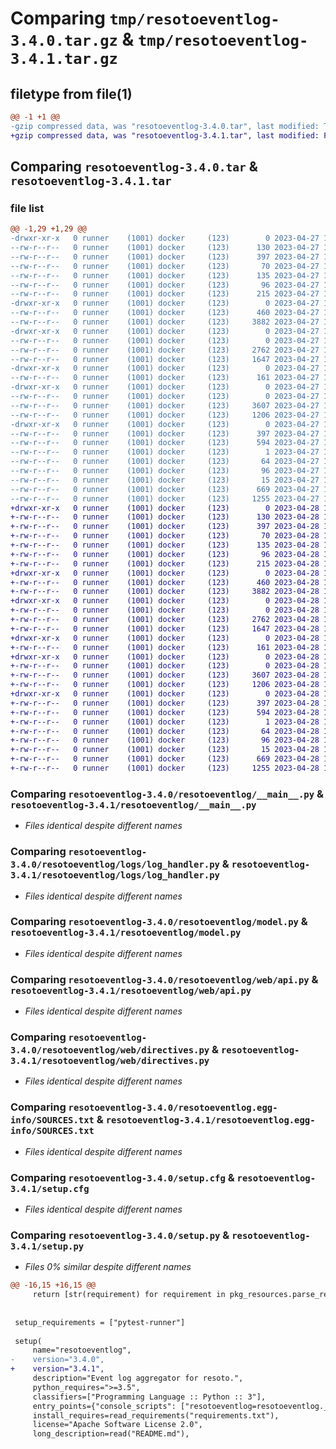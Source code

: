 # Comparing `tmp/resotoeventlog-3.4.0.tar.gz` & `tmp/resotoeventlog-3.4.1.tar.gz`

## filetype from file(1)

```diff
@@ -1 +1 @@
-gzip compressed data, was "resotoeventlog-3.4.0.tar", last modified: Thu Apr 27 11:21:25 2023, max compression
+gzip compressed data, was "resotoeventlog-3.4.1.tar", last modified: Fri Apr 28 15:17:44 2023, max compression
```

## Comparing `resotoeventlog-3.4.0.tar` & `resotoeventlog-3.4.1.tar`

### file list

```diff
@@ -1,29 +1,29 @@
-drwxr-xr-x   0 runner    (1001) docker     (123)        0 2023-04-27 11:21:25.769789 resotoeventlog-3.4.0/
--rw-r--r--   0 runner    (1001) docker     (123)      130 2023-04-27 11:19:52.000000 resotoeventlog-3.4.0/MANIFEST.in
--rw-r--r--   0 runner    (1001) docker     (123)      397 2023-04-27 11:21:25.769789 resotoeventlog-3.4.0/PKG-INFO
--rw-r--r--   0 runner    (1001) docker     (123)       70 2023-04-27 11:19:52.000000 resotoeventlog-3.4.0/README.md
--rw-r--r--   0 runner    (1001) docker     (123)      135 2023-04-27 11:19:52.000000 resotoeventlog-3.4.0/requirements-dev.txt
--rw-r--r--   0 runner    (1001) docker     (123)       96 2023-04-27 11:19:52.000000 resotoeventlog-3.4.0/requirements-test.txt
--rw-r--r--   0 runner    (1001) docker     (123)      215 2023-04-27 11:19:52.000000 resotoeventlog-3.4.0/requirements.txt
-drwxr-xr-x   0 runner    (1001) docker     (123)        0 2023-04-27 11:21:25.765789 resotoeventlog-3.4.0/resotoeventlog/
--rw-r--r--   0 runner    (1001) docker     (123)      460 2023-04-27 11:19:52.000000 resotoeventlog-3.4.0/resotoeventlog/__init__.py
--rw-r--r--   0 runner    (1001) docker     (123)     3882 2023-04-27 11:19:52.000000 resotoeventlog-3.4.0/resotoeventlog/__main__.py
-drwxr-xr-x   0 runner    (1001) docker     (123)        0 2023-04-27 11:21:25.765789 resotoeventlog-3.4.0/resotoeventlog/logs/
--rw-r--r--   0 runner    (1001) docker     (123)        0 2023-04-27 11:19:52.000000 resotoeventlog-3.4.0/resotoeventlog/logs/__init__.py
--rw-r--r--   0 runner    (1001) docker     (123)     2762 2023-04-27 11:19:52.000000 resotoeventlog-3.4.0/resotoeventlog/logs/log_handler.py
--rw-r--r--   0 runner    (1001) docker     (123)     1647 2023-04-27 11:19:52.000000 resotoeventlog-3.4.0/resotoeventlog/model.py
-drwxr-xr-x   0 runner    (1001) docker     (123)        0 2023-04-27 11:21:25.769789 resotoeventlog-3.4.0/resotoeventlog/ui/
--rw-r--r--   0 runner    (1001) docker     (123)      161 2023-04-27 11:19:52.000000 resotoeventlog-3.4.0/resotoeventlog/ui/index.html
-drwxr-xr-x   0 runner    (1001) docker     (123)        0 2023-04-27 11:21:25.769789 resotoeventlog-3.4.0/resotoeventlog/web/
--rw-r--r--   0 runner    (1001) docker     (123)        0 2023-04-27 11:19:52.000000 resotoeventlog-3.4.0/resotoeventlog/web/__init__.py
--rw-r--r--   0 runner    (1001) docker     (123)     3607 2023-04-27 11:19:52.000000 resotoeventlog-3.4.0/resotoeventlog/web/api.py
--rw-r--r--   0 runner    (1001) docker     (123)     1206 2023-04-27 11:19:52.000000 resotoeventlog-3.4.0/resotoeventlog/web/directives.py
-drwxr-xr-x   0 runner    (1001) docker     (123)        0 2023-04-27 11:21:25.765789 resotoeventlog-3.4.0/resotoeventlog.egg-info/
--rw-r--r--   0 runner    (1001) docker     (123)      397 2023-04-27 11:21:25.000000 resotoeventlog-3.4.0/resotoeventlog.egg-info/PKG-INFO
--rw-r--r--   0 runner    (1001) docker     (123)      594 2023-04-27 11:21:25.000000 resotoeventlog-3.4.0/resotoeventlog.egg-info/SOURCES.txt
--rw-r--r--   0 runner    (1001) docker     (123)        1 2023-04-27 11:21:25.000000 resotoeventlog-3.4.0/resotoeventlog.egg-info/dependency_links.txt
--rw-r--r--   0 runner    (1001) docker     (123)       64 2023-04-27 11:21:25.000000 resotoeventlog-3.4.0/resotoeventlog.egg-info/entry_points.txt
--rw-r--r--   0 runner    (1001) docker     (123)       96 2023-04-27 11:21:25.000000 resotoeventlog-3.4.0/resotoeventlog.egg-info/requires.txt
--rw-r--r--   0 runner    (1001) docker     (123)       15 2023-04-27 11:21:25.000000 resotoeventlog-3.4.0/resotoeventlog.egg-info/top_level.txt
--rw-r--r--   0 runner    (1001) docker     (123)      669 2023-04-27 11:21:25.769789 resotoeventlog-3.4.0/setup.cfg
--rw-r--r--   0 runner    (1001) docker     (123)     1255 2023-04-27 11:19:52.000000 resotoeventlog-3.4.0/setup.py
+drwxr-xr-x   0 runner    (1001) docker     (123)        0 2023-04-28 15:17:44.123533 resotoeventlog-3.4.1/
+-rw-r--r--   0 runner    (1001) docker     (123)      130 2023-04-28 15:16:15.000000 resotoeventlog-3.4.1/MANIFEST.in
+-rw-r--r--   0 runner    (1001) docker     (123)      397 2023-04-28 15:17:44.123533 resotoeventlog-3.4.1/PKG-INFO
+-rw-r--r--   0 runner    (1001) docker     (123)       70 2023-04-28 15:16:15.000000 resotoeventlog-3.4.1/README.md
+-rw-r--r--   0 runner    (1001) docker     (123)      135 2023-04-28 15:16:15.000000 resotoeventlog-3.4.1/requirements-dev.txt
+-rw-r--r--   0 runner    (1001) docker     (123)       96 2023-04-28 15:16:15.000000 resotoeventlog-3.4.1/requirements-test.txt
+-rw-r--r--   0 runner    (1001) docker     (123)      215 2023-04-28 15:16:15.000000 resotoeventlog-3.4.1/requirements.txt
+drwxr-xr-x   0 runner    (1001) docker     (123)        0 2023-04-28 15:17:44.123533 resotoeventlog-3.4.1/resotoeventlog/
+-rw-r--r--   0 runner    (1001) docker     (123)      460 2023-04-28 15:16:15.000000 resotoeventlog-3.4.1/resotoeventlog/__init__.py
+-rw-r--r--   0 runner    (1001) docker     (123)     3882 2023-04-28 15:16:15.000000 resotoeventlog-3.4.1/resotoeventlog/__main__.py
+drwxr-xr-x   0 runner    (1001) docker     (123)        0 2023-04-28 15:17:44.123533 resotoeventlog-3.4.1/resotoeventlog/logs/
+-rw-r--r--   0 runner    (1001) docker     (123)        0 2023-04-28 15:16:15.000000 resotoeventlog-3.4.1/resotoeventlog/logs/__init__.py
+-rw-r--r--   0 runner    (1001) docker     (123)     2762 2023-04-28 15:16:15.000000 resotoeventlog-3.4.1/resotoeventlog/logs/log_handler.py
+-rw-r--r--   0 runner    (1001) docker     (123)     1647 2023-04-28 15:16:15.000000 resotoeventlog-3.4.1/resotoeventlog/model.py
+drwxr-xr-x   0 runner    (1001) docker     (123)        0 2023-04-28 15:17:44.123533 resotoeventlog-3.4.1/resotoeventlog/ui/
+-rw-r--r--   0 runner    (1001) docker     (123)      161 2023-04-28 15:16:15.000000 resotoeventlog-3.4.1/resotoeventlog/ui/index.html
+drwxr-xr-x   0 runner    (1001) docker     (123)        0 2023-04-28 15:17:44.123533 resotoeventlog-3.4.1/resotoeventlog/web/
+-rw-r--r--   0 runner    (1001) docker     (123)        0 2023-04-28 15:16:15.000000 resotoeventlog-3.4.1/resotoeventlog/web/__init__.py
+-rw-r--r--   0 runner    (1001) docker     (123)     3607 2023-04-28 15:16:15.000000 resotoeventlog-3.4.1/resotoeventlog/web/api.py
+-rw-r--r--   0 runner    (1001) docker     (123)     1206 2023-04-28 15:16:15.000000 resotoeventlog-3.4.1/resotoeventlog/web/directives.py
+drwxr-xr-x   0 runner    (1001) docker     (123)        0 2023-04-28 15:17:44.123533 resotoeventlog-3.4.1/resotoeventlog.egg-info/
+-rw-r--r--   0 runner    (1001) docker     (123)      397 2023-04-28 15:17:44.000000 resotoeventlog-3.4.1/resotoeventlog.egg-info/PKG-INFO
+-rw-r--r--   0 runner    (1001) docker     (123)      594 2023-04-28 15:17:44.000000 resotoeventlog-3.4.1/resotoeventlog.egg-info/SOURCES.txt
+-rw-r--r--   0 runner    (1001) docker     (123)        1 2023-04-28 15:17:44.000000 resotoeventlog-3.4.1/resotoeventlog.egg-info/dependency_links.txt
+-rw-r--r--   0 runner    (1001) docker     (123)       64 2023-04-28 15:17:44.000000 resotoeventlog-3.4.1/resotoeventlog.egg-info/entry_points.txt
+-rw-r--r--   0 runner    (1001) docker     (123)       96 2023-04-28 15:17:44.000000 resotoeventlog-3.4.1/resotoeventlog.egg-info/requires.txt
+-rw-r--r--   0 runner    (1001) docker     (123)       15 2023-04-28 15:17:44.000000 resotoeventlog-3.4.1/resotoeventlog.egg-info/top_level.txt
+-rw-r--r--   0 runner    (1001) docker     (123)      669 2023-04-28 15:17:44.127533 resotoeventlog-3.4.1/setup.cfg
+-rw-r--r--   0 runner    (1001) docker     (123)     1255 2023-04-28 15:16:15.000000 resotoeventlog-3.4.1/setup.py
```

### Comparing `resotoeventlog-3.4.0/resotoeventlog/__main__.py` & `resotoeventlog-3.4.1/resotoeventlog/__main__.py`

 * *Files identical despite different names*

### Comparing `resotoeventlog-3.4.0/resotoeventlog/logs/log_handler.py` & `resotoeventlog-3.4.1/resotoeventlog/logs/log_handler.py`

 * *Files identical despite different names*

### Comparing `resotoeventlog-3.4.0/resotoeventlog/model.py` & `resotoeventlog-3.4.1/resotoeventlog/model.py`

 * *Files identical despite different names*

### Comparing `resotoeventlog-3.4.0/resotoeventlog/web/api.py` & `resotoeventlog-3.4.1/resotoeventlog/web/api.py`

 * *Files identical despite different names*

### Comparing `resotoeventlog-3.4.0/resotoeventlog/web/directives.py` & `resotoeventlog-3.4.1/resotoeventlog/web/directives.py`

 * *Files identical despite different names*

### Comparing `resotoeventlog-3.4.0/resotoeventlog.egg-info/SOURCES.txt` & `resotoeventlog-3.4.1/resotoeventlog.egg-info/SOURCES.txt`

 * *Files identical despite different names*

### Comparing `resotoeventlog-3.4.0/setup.cfg` & `resotoeventlog-3.4.1/setup.cfg`

 * *Files identical despite different names*

### Comparing `resotoeventlog-3.4.0/setup.py` & `resotoeventlog-3.4.1/setup.py`

 * *Files 0% similar despite different names*

```diff
@@ -16,15 +16,15 @@
     return [str(requirement) for requirement in pkg_resources.parse_requirements(read(fname))]
 
 
 setup_requirements = ["pytest-runner"]
 
 setup(
     name="resotoeventlog",
-    version="3.4.0",
+    version="3.4.1",
     description="Event log aggregator for resoto.",
     python_requires=">=3.5",
     classifiers=["Programming Language :: Python :: 3"],
     entry_points={"console_scripts": ["resotoeventlog=resotoeventlog.__main__:main"]},
     install_requires=read_requirements("requirements.txt"),
     license="Apache Software License 2.0",
     long_description=read("README.md"),
```

